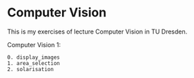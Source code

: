 # Computer Vision
This is my exercises of lecture Computer Vision in TU Dresden.

Computer Vision 1:
	
    0. display_images
    1. area_selection
    2. solarisation

